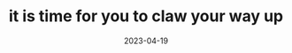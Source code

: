 ---
title: "it is time for you to claw your way up"
date: 2023-04-19
related:
  - CHALLENGE REALITY
tags:
  - fragment
---